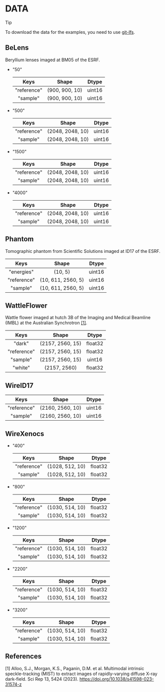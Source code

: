 # DATA

>[!TIP]
>To download the data for the examples, you need to use [git-lfs](https://git-lfs.com).

## BeLens

Beryllium lenses imaged at BM05 of the ESRF.

* "50"

    |    Keys     |     Shape      | Dtype  |
    | :---------: | :------------: | :----: |
    | "reference" | (900, 900, 10) | uint16 |
    |  "sample"   | (900, 900, 10) | uint16 |

* "500"

    |    Keys     |      Shape       | Dtype  |
    | :---------: | :--------------: | :----: |
    | "reference" | (2048, 2048, 10) | uint16 |
    |  "sample"   | (2048, 2048, 10) | uint16 |

* "1500"

    |    Keys     |      Shape       | Dtype  |
    | :---------: | :--------------: | :----: |
    | "reference" | (2048, 2048, 10) | uint16 |
    |  "sample"   | (2048, 2048, 10) | uint16 |

* "4000"

    |    Keys     |      Shape       | Dtype  |
    | :---------: | :--------------: | :----: |
    | "reference" | (2048, 2048, 10) | uint16 |
    |  "sample"   | (2048, 2048, 10) | uint16 |

## Phantom

Tomographic phantom from Scientific Solutions imaged at ID17 of the ESRF.

|    Keys     |       Shape        | Dtype  |
| :---------: | :----------------: | :----: |
| "energies"  |      (10, 5)       | uint16 |
| "reference" | (10, 611, 2560, 5) | uint16 |
|  "sample"   | (10, 611, 2560, 5) | uint16 |

## WattleFlower

Wattle flower imaged at hutch 3B of the Imaging and Medical Beamline (IMBL) at the
Australian Synchrotron [[1]](#1).

|    Keys     |      Shape       |  Dtype  |
| :---------: | :--------------: | :-----: |
|   "dark"    | (2157, 2560, 15) | float32 |
| "reference" | (2157, 2560, 15) | float32 |
|  "sample"   | (2157, 2560, 15) | uint16  |
|   "white"   |   (2157, 2560)   | float32 |

## WireID17

|    Keys     |      Shape       | Dtype  |
| :---------: | :--------------: | :----: |
| "reference" | (2160, 2560, 10) | uint16 |
|  "sample"   | (2160, 2560, 10) | uint16 |

## WireXenocs

* "400"

    |    Keys     |      Shape      |  Dtype  |
    | :---------: | :-------------: | :-----: |
    | "reference" | (1028, 512, 10) | float32 |
    |  "sample"   | (1028, 512, 10) | float32 |

* "800"

    |    Keys     |      Shape      |  Dtype  |
    | :---------: | :-------------: | :-----: |
    | "reference" | (1030, 514, 10) | float32 |
    |  "sample"   | (1030, 514, 10) | float32 |

* "1200"

    |    Keys     |      Shape      |  Dtype  |
    | :---------: | :-------------: | :-----: |
    | "reference" | (1030, 514, 10) | float32 |
    |  "sample"   | (1030, 514, 10) | float32 |

* "2200"

    |    Keys     |      Shape      |  Dtype  |
    | :---------: | :-------------: | :-----: |
    | "reference" | (1030, 514, 10) | float32 |
    |  "sample"   | (1030, 514, 10) | float32 |

* "3200"

    |    Keys     |      Shape      |  Dtype  |
    | :---------: | :-------------: | :-----: |
    | "reference" | (1030, 514, 10) | float32 |
    |  "sample"   | (1030, 514, 10) | float32 |

## References

<a id="1">[1]</a>
Alloo, S.J., Morgan, K.S., Paganin, D.M. et al. M﻿ultimodal intrinsic speckle-tracking (MIST) to extract images of rapidly-varying diffuse X-ray dark-field. Sci Rep 13, 5424 (2023). <https://doi.org/10.1038/s41598-023-31574-z>
